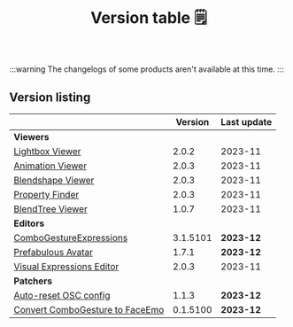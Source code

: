 ﻿---
title: Version table 🗒️
sidebar_position: 1
#hide_table_of_contents: true
#hide_title: true
description: List of all current versions
---

:::warning
The changelogs of some products aren't available at this time.
:::

## Version listing

|                                                                     | Version  | Last update |
|---------------------------------------------------------------------|----------|-------------|
| **Viewers**                                                         |          |             |
| [Lightbox Viewer](./changelogs/lightbox-viewer)                     | 2.0.2    | 2023-11     |
| [Animation Viewer](./changelogs/animation-viewer)                   | 2.0.3    | 2023-11     |
| [Blendshape Viewer](./changelogs/blendshape-viewer)                 | 2.0.3    | 2023-11     |
| [Property Finder](./changelogs/property-finder)                     | 2.0.3    | 2023-11     |
| [BlendTree Viewer](./changelogs/blendtree-viewer)                   | 1.0.7    | 2023-11     |
| **Editors**                                                         |          |             |
| [ComboGestureExpressions](./changelogs/combo-gesture-expressions)   | 3.1.5101 | **2023-12** |
| [Prefabulous Avatar](./changelogs/prefabulous-avatar)               | 1.7.1    | **2023-12** |
| [Visual Expressions Editor](./changelogs/visual-expressions-editor) | 2.0.3    | 2023-11     |
| **Patchers**                                                        |          |             |           
| [Auto-reset OSC config](./changelogs/auto-reset-osc-config)         | 1.1.3    | **2023-12** |       
| [Convert ComboGesture to FaceEmo](./changelogs/cge-to-faceemo)      | 0.1.5100 | **2023-12** |

[//]: # (| [**ResilienceVR**]&#40;./resilience&#41;                                                    |      |)
[//]: # (| [⭐ Double Hip Tracker]&#40;./changelogs/double-hip-tracker&#41;                               |      |)
[//]: # (| [⭐ VeryHaï]&#40;./changelogs/very-h&#41;                                                      |      |)
[//]: # (| [Constraint Track Animation Creator]&#40;./changelogs/constraint-track-animation-creator&#41; |      |)
[//]: # (| [Expressions Menu Hierarchy Editor]&#40;./changelogs/expressions-menu-hierarchy-editor&#41;   |      |)
[//]: # (| [⭐ FaceTra Shape Creator]&#40;./changelogs/facetra-shape-creator&#41;                         |      |)
[//]: # (| [⭐ IconGen]&#40;./changelogs/icon-gen&#41;                                                    |      |)
[//]: # (| [IconGen Thumbnail]&#40;./changelogs/icon-gen#capture-thumbnails-for-vrchat-in-play-mode&#41; |      |)
[//]: # (| [⭐ Vixen]&#40;./changelogs/vixen&#41;                                                         |      |)
[//]: # (| [Animator As Code]&#40;./changelogs/animator-as-code&#41;                                     | ✅    |)
[//]: # (| [Modular Avatar As Code]&#40;./changelogs/animator-as-code/functions/modular-avatar&#41;      | ✅    |)
[//]: # (| **Patchers**                                                                        |      |)
[//]: # (| [Unity 2018 to 2019 Cloth Transfer]&#40;./changelogs/cloth-transfer&#41;                      |      |)